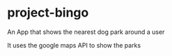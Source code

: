 # project-bingo
An App that shows the nearest dog park around a user

It uses the google maps API to show the parks